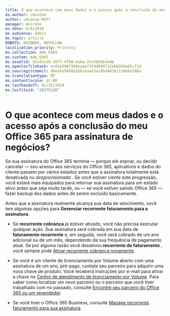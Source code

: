 ```yaml
---
title: O que acontece com meus dados e o acesso após a conclusão do meu Office 365 para assinatura de negócios?
ms.author: cmcatee
author: cmcatee-MSFT
manager: mnirkhe
ms.date: 6/6/2018
ms.audience: Admin
ms.topic: article
ROBOTS: NOINDEX, NOFOLLOW
localization_priority: Priority
ms.collection: Adm_O365
ms.custom: Adm_O365
ms.assetid: d2a41ce0-207f-4f50-8a6a-2ec5b56b3ed6
ms.openlocfilehash: ec01e506f366eaaef3fdd899722eb020da65c71d
ms.sourcegitcommit: d6ea5e9458a2b8ceaab3ac4bd483e1130b9a398a
ms.translationtype: MT
ms.contentlocale: pt-BR
ms.lasthandoff: 01/15/2019
ms.locfileid: "28275126"
---
```

# <a name="what-happens-to-my-data-and-access-when-my-office-365-for-business-subscription-ends"></a>O que acontece com meus dados e o acesso após a conclusão do meu Office 365 para assinatura de negócios?

Se sua assinatura do Office 365 termina — porque ele expirar, ou decidir cancelar — seu acesso aos serviços do Office 365, aplicativos e dados do cliente passem por vários estados antes que a assinatura totalmente está desativada ou *desprovisionada*  . Se você estiver ciente este progressão, você estará mais equipados para retornar sua assinatura para um estado ativo antes que seja muito tarde, ou — se você estiver saindo Office 365 — fazer backup dos dados antes de serem excluído basicamente. 
  
Antes que a assinatura realmente alcança sua data de vencimento, você tem algumas opções para **Gerenciar recorrente faturamento para a assinatura**. 
  
- Se **recorrente cobrança** já estiver ativado, você não precisa executar qualquer ação. Sua assinatura será cobrada em sua data de **faturamento recorrente** e, em seguida, você será cobrado de um ano adicional ou de um mês, dependendo da sua frequência de pagamento atual. Se por alguma razão você desativou **recorrente de faturamento** , você sempre pode [Ativar recorrente cobrança novamente](https://support.office.com/article/8d83b530-f4ca-47f6-a666-e5791cbacc7e).
    
- Se você é um cliente de licenciamento por Volume aberto com uma assinatura de um ano, pré-pago, contate seu parceiro para adquirir uma nova chave de produto. Você receberá instruções por e-mail para ativar a chave no [Centro de atendimento de licenciamento por Volume](https://go.microsoft.com/fwlink/p/?LinkID=282016). Para saber como localizar um novo parceiro ou o parceiro que você tiver trabalhado com no passado, consulte [Encontre seu parceiro do Office 365 ou um revendedor](https://support.office.com/article/b6c18a9b-2aed-4c84-9d75-af709160258c).
    
- Se você tiver o Office 365 Business, consulte [Manage recorrente faturamento para sua assinatura](https://support.office.com/article/8d83b530-f4ca-47f6-a666-e5791cbacc7e).
    

